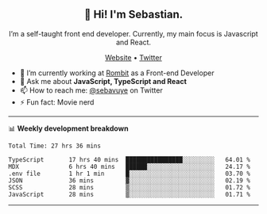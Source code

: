 <h2 align="center">👋 Hi! I'm Sebastian.</h2>
<p align="center">I’m a self-taught front end developer. Currently, my main focus is Javascript and React.</p>
<p align="center">
  <a href="https://sebastianvuye.be">Website</a> •
  <a href="https://twitter.com/sebavuye">Twitter</a>
</p>


- 🔭 I’m currently working at [Rombit](https://rombit.com/) as a Front-end Developer
- 💬 Ask me about **JavaScript, TypeScript and React**
- 📫 How to reach me: [@sebavuye](https://twitter.com/sebavuye) on Twitter
- ⚡ Fun fact: Movie nerd

-------

📊 **Weekly development breakdown**

<!--START_SECTION:waka-->

```text
Total Time: 27 hrs 36 mins

TypeScript       17 hrs 40 mins  ████████████████░░░░░░░░░   64.01 %
MDX              6 hrs 40 mins   ██████░░░░░░░░░░░░░░░░░░░   24.17 %
.env file        1 hr 1 min      █░░░░░░░░░░░░░░░░░░░░░░░░   03.70 %
JSON             36 mins         ▓░░░░░░░░░░░░░░░░░░░░░░░░   02.19 %
SCSS             28 mins         ▒░░░░░░░░░░░░░░░░░░░░░░░░   01.72 %
JavaScript       28 mins         ▒░░░░░░░░░░░░░░░░░░░░░░░░   01.71 %
```

<!--END_SECTION:waka-->
-------
